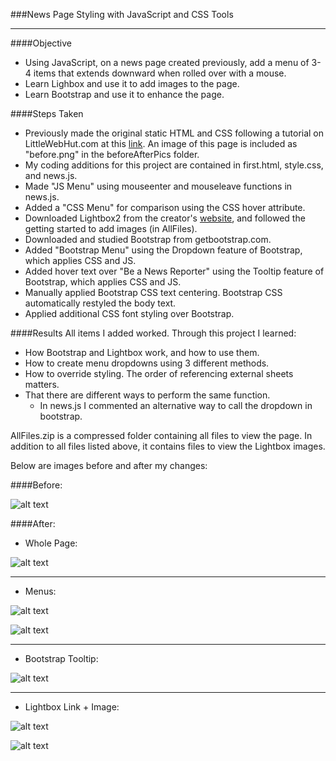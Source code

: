 ###News Page Styling with JavaScript and CSS Tools
___
####Objective
* Using JavaScript, on a news page created previously, add a menu of 3-4 items that extends downward when rolled over with a mouse.
* Learn Lighbox and use it to add images to the page.
* Learn Bootstrap and use it to enhance the page.

####Steps Taken
* Previously made the original static HTML and CSS following a tutorial on LittleWebHut.com at this [link]. An image of this page is included as "before.png" in the beforeAfterPics folder.
* My coding additions for this project are contained in first.html, style.css, and news.js.
* Made "JS Menu" using mouseenter and mouseleave functions in news.js.
* Added a "CSS Menu" for comparison using the CSS hover attribute.
* Downloaded Lightbox2 from the creator's [website], and followed the getting started to add images (in AllFiles).
* Downloaded and studied Bootstrap from getbootstrap.com.
* Added "Bootstrap Menu" using the Dropdown feature of Bootstrap, which applies CSS and JS.
* Added hover text over "Be a News Reporter" using the Tooltip feature of Bootstrap, which applies CSS and JS.
* Manually applied Bootstrap CSS text centering. Bootstrap CSS automatically restyled the body text.
* Applied additional CSS font styling over Bootstrap.

[link]: http://www.littlewebhut.com/html5/css_layout/
[website]: http://lokeshdhakar.com/projects/lightbox2/
####Results
All items I added worked. Through this project I learned:
* How Bootstrap and Lightbox work, and how to use them.
* How to create menu dropdowns using 3 different methods.
* How to override styling. The order of referencing external sheets matters.
* That there are different ways to perform the same function.
  * In news.js I commented an alternative way to call the dropdown in bootstrap.

AllFiles.zip is a compressed folder containing all files to view the page. In addition to all files listed above, it contains files to view the Lightbox images.

Below are images before and after my changes: 

####Before:</br>

![alt text](https://github.com/rebeccapizano/Portfolio/blob/master/JavaScript/MenuExercise/beforeAfterPics/before.PNG)

####After: </br>

* Whole Page:

![alt text](https://github.com/rebeccapizano/Portfolio/blob/master/JavaScript/MenuExercise/beforeAfterPics/after1.png)

---
* Menus:

![alt text](https://github.com/rebeccapizano/Portfolio/blob/master/JavaScript/MenuExercise/beforeAfterPics/after2.png)

![alt text](https://github.com/rebeccapizano/Portfolio/blob/master/JavaScript/MenuExercise/beforeAfterPics/after3.png)

---
* Bootstrap Tooltip:

![alt text](https://github.com/rebeccapizano/Portfolio/blob/master/JavaScript/MenuExercise/beforeAfterPics/after4.png)

---
* Lightbox Link + Image:

![alt text](https://github.com/rebeccapizano/Portfolio/blob/master/JavaScript/MenuExercise/beforeAfterPics/after5.png)

![alt text](https://github.com/rebeccapizano/Portfolio/blob/master/JavaScript/MenuExercise/beforeAfterPics/after6.png)

